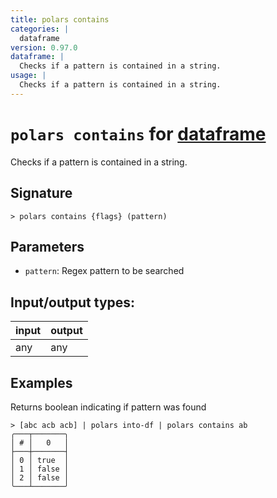 ```yaml
---
title: polars contains
categories: |
  dataframe
version: 0.97.0
dataframe: |
  Checks if a pattern is contained in a string.
usage: |
  Checks if a pattern is contained in a string.
---
```

<!-- This file is automatically generated. Please edit the command in https://github.com/nushell/nushell instead. -->

# `polars contains` for [dataframe](/commands/categories/dataframe.md)

<div class='command-title'>Checks if a pattern is contained in a string.</div>

## Signature

```> polars contains {flags} (pattern)```

## Parameters

 -  `pattern`: Regex pattern to be searched


## Input/output types:

| input | output |
| ----- | ------ |
| any   | any    |

## Examples

Returns boolean indicating if pattern was found
```nu
> [abc acb acb] | polars into-df | polars contains ab
╭───┬───────╮
│ # │   0   │
├───┼───────┤
│ 0 │ true  │
│ 1 │ false │
│ 2 │ false │
╰───┴───────╯

```

